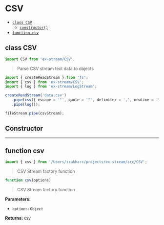 # CSV

- [`class CSV`](#class-csv)
  - [`constructor()`](#csv-constructor-constructor)
- [`function csv`](#function-csv)

<a id="class-csv"></a><h2>class CSV</h2>
``` javascript
import CSV from 'ex-stream/CSV';
```
> Parse CSV stream text data to objects



``` javascript
import { createReadStream } from 'fs';
import { csv } from 'ex-stream/CSV';
import { log } from 'ex-stream/LogStream';

createReadStream('data.csv')
   .pipe(csv({ escape = '"', quote = '"', delimiter = ',', newLine = '\n' }))
   .pipe(log());

fileStream.pipe(csvStream);
```



<h2>Constructor</h2>
<a id="csv-constructor-constructor"></a>


---

<a id="function-csv"></a><h2>function csv</h2>
``` javascript
import { csv } from '/Users/izakharc/projects/ex-stream/src/CSV';
```
> CSV Stream factory function

``` javascript
function csv(options)
```

> CSV Stream factory function

**Parameters:**

- `options`: `Object`

**Returns:** `CSV`

